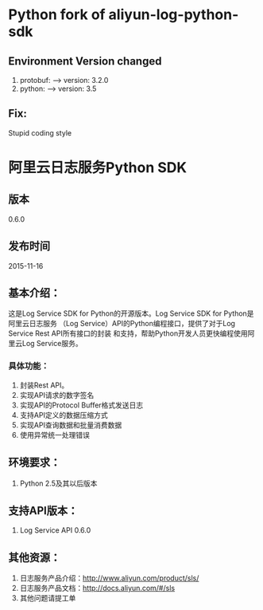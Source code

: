 # Python fork of aliyun-log-python-sdk

## Environment Version changed

1. protobuf: --> version: 3.2.0
2. python: --> version: 3.5

## Fix:

Stupid coding style


# 阿里云日志服务Python SDK

## 版本

0.6.0

## 发布时间

2015-11-16

## 基本介绍：

这是Log Service SDK for Python的开源版本。Log Service SDK for Python是阿里云日志服务
（Log Service）API的Python编程接口，提供了对于Log Service Rest API所有接口的封装
和支持，帮助Python开发人员更快编程使用阿里云Log Service服务。

### 具体功能：

1. 封装Rest API。
2. 实现API请求的数字签名
3. 实现API的Protocol Buffer格式发送日志
4. 支持API定义的数据压缩方式
5. 实现API查询数据和批量消费数据
6. 使用异常统一处理错误

## 环境要求：

1. Python 2.5及其以后版本

## 支持API版本：

1. Log Service API 0.6.0

## 其他资源：

1. 日志服务产品介绍：http://www.aliyun.com/product/sls/
2. 日志服务产品文档：http://docs.aliyun.com/#/sls
3. 其他问题请提工单
